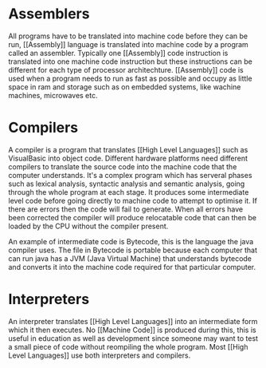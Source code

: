 # Assemblers
All programs have to be translated into machine code before they can be run, [[Assembly]] language is translated into machine code by a program called an assembler. Typically one [[Assembly]] code instruction is translated into one machine code instruction but these instructions can be different for each type of processor architechture. [[Assembly]] code is used when a program needs to run as fast as possible and occupy as little space in ram and storage such as on embedded systems, like wachine machines, microwaves etc.

# Compilers
A compiler is a program that translates [[High Level Languages]] such as VisualBasic into object code. Different hardware platforms need different compilers to translate the source code into the machine code that the computer understands. It's a complex program which has serveral phases such as lexical analysis, syntactic analysis and semantic analysis, going through the whole program at each stage. It produces some intermediate level code before going directly to machine code to attempt to optimise it. If there are errors then the code will fail to generate. When all errors have been corrected the compiler will produce relocatable code that can then be loaded by the CPU without the compiler present.

An example of intermediate code is Bytecode, this is the language the java compiler uses. The file in Bytecode is portable because each computer that can run java has a JVM (Java Virtual Machine) that understands bytecode and converts it into the machine code required for that particular computer.

# Interpreters
An interpreter translates [[High Level Languages]] into an intermediate form which it then executes. No [[Machine Code]] is produced during this, this is useful in education as well as development since someone may want to test a small piece of code without reompiling the whole program. Most [[High Level Languages]] use both interpreters and compilers.